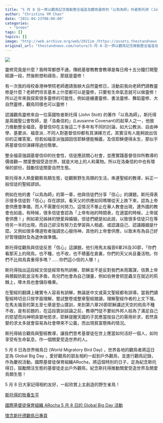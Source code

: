 ```yaml
---
title: "5 月 8 日一齊以觀鳥記念推動整全福音及觀鳥靈修的「以鳥為師」作者斯托得 (John Stott)"
author: "Christina YM Chan"
date: "2021-04-23T08:00:00"
categories:
  - "Green"
tags: []
topics: []
image: "http://web.archive.org/web/2021im_/https://assets.thestandnews.com/media/photos/GG0A0202_CFM8z.jpg"
original_url: "thestandnews.com/nature/5-月-8-日一齊以觀鳥記念推動整全福音及觀鳥靈修的-以鳥為師-作者-斯托得-john-stott"
---
```

![](http://web.archive.org/web/2021im_/https://assets.thestandnews.com/media/photos/GG0A0202_CFM8z.jpg)

靈修究竟是什麼？我時常都想不通，傳統基督教教會教導是每日用十五分鐘打開聖經讀一段，然後默想和禱告，那就是靈修！

有一次我的母校香港神學院老師邀請我辦大自然靈修日，活動前我向老師們請教靈修是什麼？老師們坦言基本上什麼都可以是靈修，只要有生命氣息就可以做靈修！所以近年來我探索很多靈修的可能性，例如是繪畫靈修、書法靈修、舞蹈靈修、大自然靈修，觀鳥同樣也可以靈修！

認識觀鳥靈修來自一位英國牧者斯托得 (John Stott) 的著作「以鳥為師」，斯托得是英國聖公會牧師，是「洛桑信約」(Lausanne Covenant)的起草人之一，他致力推動整全福音。基督信仰在主後這二千多年有不同的討論，如大公教派、自由神學、基要派、福音派...不同人對基督信仰都有其演繹方式，其實沒有人能夠說出信仰的正確答案，但若如福音派強調因信耶穌便能稱義，及信耶穌便得永生，那似乎將基督信仰演繹得過份簡單。

整全福音強調基督信仰的社會性，信徒應該關心社會，並應實踐基督信仰所教導的價值觀— 關愛整個受造世界，就是大地上的人和萬物。所以在洛桑信約中也有環保的部份，鼓勵信徒關愛自然生態。

斯托得本人熱愛觀察鳥類生態，從觀察野生鳥類的生活，串連聖經的教導，糾正一般信徒的聖經謬誤。

例如在他的書「以鳥為師」的第一章，他與信徒們分享「信心」的課題，斯托得表示很多信徒對「信心」存在謬誤，看天父的供應如同嗎哪從天上跌下來，認為上帝會供應會準備，而人不需要任何努力。這情況不單止在華人教會出現，連外國的教會也如是。有時候，很多信徒會認為「上帝有祂的時間表，在適當的時候，上帝就會供應！」例如弟兄姊妹的戀愛與婚姻，信徒們總是如此說，以致很多信徒只在等待另一半的出現，而自己卻沒有努力去學習與人相處、或認識自己、認識婚姻是什麼。又例如很多傳道牧者強調忠心服侍神，其他的上帝會供應，以致未有為自己好好管理錢財及為退休做準備。

斯托得從觀鳥與信徒反思「信心」這課題，他引用馬太福音6章26及30節，「你們看那天上的飛鳥，也不種，也不收，也不積蓄在倉裏，你們的天父尚且養活牠。你們不比飛鳥貴重得多嗎？……你們這小信的人哪！」

斯托得指出這段經文信徒經常有所誤解，耶穌並不是反對我們未雨籌謀，信靠上帝與積穀防飢並沒有矛盾，鳥兒們也會為自己儲量，例如伯勞會把昆蟲叉在就近的荊棘上，啄木鳥也會儲存橡果。

在聖經的翻譯上確實令人容易有誤解，無論是中文或英文聖經都有誤導。當我們讀聖經時切忌只按字面理解，嘗試整卷或整章聖經閱讀，理解聖經作者的上文下理。在馬太福音的第五至七章是登山寶訓，來到第六章26節耶穌講述天空的飛鳥不種不收，是有前題的，在這段寶訓談論之前，教導門徒不要如外邦人般為了滿足自己的慾望而向神明貪婪地慾求，耶穌提醒天國的子民應當按自己的需用祈求，若然貪婪的求太多就會容易為社會帶來不公義，而出現貧富懸殊的情況。

斯托得結合觀鳥與聖經教導，讓我們思考基督徒在世上應當如何活好一個人，如何享受有生命氣息，作一個關愛受造世界的人。

5 月 8 日為世界候鳥日 (World Migratory Bird Day) ，世界各地的觀鳥者將這日定為 Global Big Day ，愛好觀鳥的朋友相約一起到戶外觀鳥，並進行觀鳥記錄，作為慶祝活動。國際基督徒保育組織ARocha，將這個特別的日子，定為紀念斯托得日，鼓勵關注生態的基督徒走出戶外觀鳥，紀念斯托得推動關愛受造世界及關愛鳥類生態！

5 月 8 日大家記得相約友好，一起欣賞上主創造的野生雀鳥！

[斯托得的牧養生平](http://web.archive.org/web/20211229101542/https://christiantimes.org.hk/Common/Reader/News/ShowNews.jsp?Nid=68095&Pid=2&Version=1252&Cid=588&Charset=big5_hkscs)

[國際基督徒保育組織 ARocha 5 月 8 日的 Global Big Day 活動](http://web.archive.org/web/20211229101542/https://www.facebook.com/arocha.international/posts/10160797556197588)

[懷念斯托德觀鳥日專頁](http://web.archive.org/web/20211229101542/https://www.johnstottbirdingday.com/)